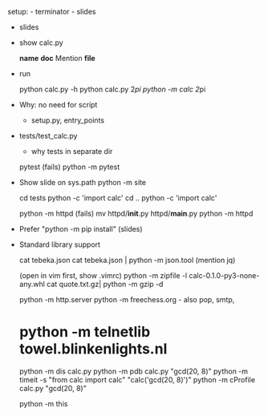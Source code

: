 setup:
    - terminator
    - slides

- slides
- show calc.py

    __name__
    __doc__
    Mention __file__

- run

    python calc.py -h
    python calc.py 2*pi
    python -m calc 2*pi

- Why: no need for script
    - setup.py, entry_points

- tests/test_calc.py
    - why tests in separate dir
    
    pytest (fails)
    python -m pytest

- Show slide on sys.path
    python -m site

    cd tests
    python -c 'import calc'
    cd ..
    python -c 'import calc'

    python -m httpd (fails)
    mv httpd/__init__.py httpd/__main__.py
    python -m httpd

- Prefer "python -m pip install" (slides)

- Standard library support
    
    cat tebeka.json
    cat tebeka.json | python -m json.tool
    (mention jq)

    (open in vim first, show .vimrc)
    python -m zipfile -l calc-0.1.0-py3-none-any.whl
    cat quote.txt.gz| python -m gzip -d

    python -m http.server
    python -m freechess.org
        - also pop, smtp, 
    # python -m telnetlib towel.blinkenlights.nl

    python -m dis calc.py
    python -m pdb calc.py "gcd(20, 8)"
    python -m timeit -s "from calc import calc" "calc('gcd(20, 8)')"
    python -m cProfile calc.py "gcd(20, 8)"

    python -m this
